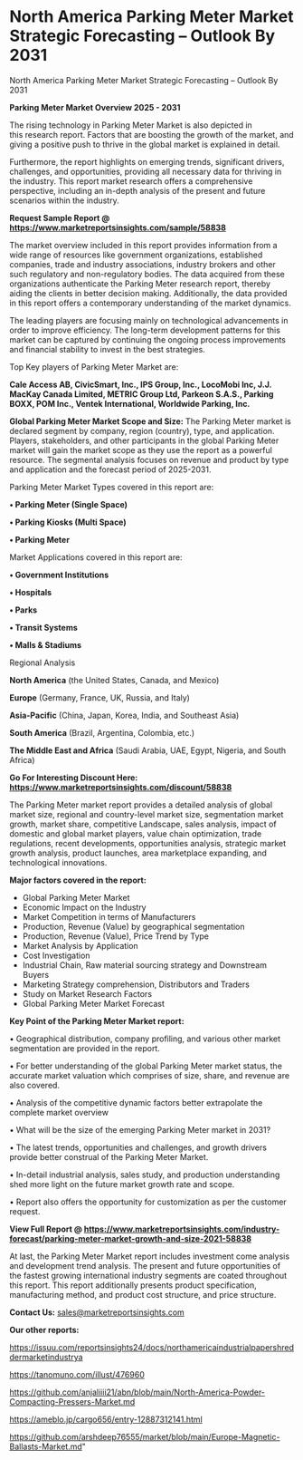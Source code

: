 # North America Parking Meter Market Strategic Forecasting – Outlook By 2031
North America Parking Meter Market Strategic Forecasting – Outlook By 2031

<Strong> Parking Meter Market Overview 2025 - 2031</strong>

The rising technology in Parking Meter Market is also depicted in this research report. Factors that are boosting the growth of the market, and giving a positive push to thrive in the global market is explained in detail.

Furthermore, the report highlights on emerging trends, significant drivers, challenges, and opportunities, providing all necessary data for thriving in the industry. This report market research offers a comprehensive perspective, including an in-depth analysis of the present and future scenarios within the industry.

<strong>Request Sample Report @ <a href=https://www.marketreportsinsights.com/sample/58838>https://www.marketreportsinsights.com/sample/58838</a></strong>

The market overview included in this report provides information from a wide range of resources like government organizations, established companies, trade and industry associations, industry brokers and other such regulatory and non-regulatory bodies. The data acquired from these organizations authenticate the Parking Meter research report, thereby aiding the clients in better decision making. Additionally, the data provided in this report offers a contemporary understanding of the market dynamics.

The leading players are focusing mainly on technological advancements in order to improve efficiency. The long-term development patterns for this market can be captured by continuing the ongoing process improvements and financial stability to invest in the best strategies.

Top Key players of Parking Meter Market are:

<strong>Cale Access AB, CivicSmart, Inc., IPS Group, Inc., LocoMobi Inc, J.J. MacKay Canada Limited, METRIC Group Ltd, Parkeon S.A.S., Parking BOXX, POM Inc., Ventek International, Worldwide Parking, Inc.</strong>

<strong><b>Global Parking Meter Market Scope and Size:</b></strong>
The Parking Meter market is declared segment by company, region (country), type, and application. Players, stakeholders, and other participants in the global Parking Meter market will gain the market scope as they use the report as a powerful resource. The segmental analysis focuses on revenue and product by type and application and the forecast period of 2025-2031.

Parking Meter Market Types covered in this report are:

<strong>• Parking Meter (Single Space)

• Parking Kiosks (Multi Space)

• Parking Meter</strong>

Market Applications covered in this report are:

<strong>• Government Institutions

• Hospitals

• Parks

• Transit Systems

• Malls & Stadiums</strong> 

Regional Analysis

<strong>North America</strong> (the United States, Canada, and Mexico)

<strong>Europe</strong> (Germany, France, UK, Russia, and Italy)

<strong>Asia-Pacific</strong> (China, Japan, Korea, India, and Southeast Asia)

<strong>South America</strong> (Brazil, Argentina, Colombia, etc.)

<strong>The Middle East and Africa</strong> (Saudi Arabia, UAE, Egypt, Nigeria, and South Africa)

<strong>Go For Interesting Discount Here: <a href=https://www.marketreportsinsights.com/discount/58838>https://www.marketreportsinsights.com/discount/58838</a></strong>

The Parking Meter market report provides a detailed analysis of global market size, regional and country-level market size, segmentation market growth, market share, competitive Landscape, sales analysis, impact of domestic and global market players, value chain optimization, trade regulations, recent developments, opportunities analysis, strategic market growth analysis, product launches, area marketplace expanding, and technological innovations.

<strong><b>Major factors covered in the report:</b></strong>
<ul>
  <li>Global Parking Meter Market </li>
  <li>Economic Impact on the Industry</li>
  <li>Market Competition in terms of Manufacturers</li>
  <li>Production, Revenue (Value) by geographical segmentation</li>
  <li>Production, Revenue (Value), Price Trend by Type</li>
  <li>Market Analysis by Application</li>
  <li>Cost Investigation</li>
  <li>Industrial Chain, Raw material sourcing strategy and Downstream Buyers</li>
  <li>Marketing Strategy comprehension, Distributors and Traders</li>
  <li>Study on Market Research Factors</li>
  <li>Global Parking Meter Market Forecast</li>
</ul>

<strong><b>Key Point of the Parking Meter Market report:</b></strong>

• Geographical distribution, company profiling, and various other market segmentation are provided in the report.

• For better understanding of the global Parking Meter market status, the accurate market valuation which comprises of size, share, and revenue are also covered.

• Analysis of the competitive dynamic factors better extrapolate the complete market overview

• What will be the size of the emerging Parking Meter market in 2031?

• The latest trends, opportunities and challenges, and growth drivers provide better construal of the Parking Meter Market.

• In-detail industrial analysis, sales study, and production understanding shed more light on the future market growth rate and scope.

• Report also offers the opportunity for customization as per the customer request.

<strong><b>View Full Report @ <a href=https://www.marketreportsinsights.com/industry-forecast/parking-meter-market-growth-and-size-2021-58838>https://www.marketreportsinsights.com/industry-forecast/parking-meter-market-growth-and-size-2021-58838</a></b></strong>


At last, the Parking Meter Market report includes investment come analysis and development trend analysis. The present and future opportunities of the fastest growing international industry segments are coated throughout this report. This report additionally presents product specification, manufacturing method, and product cost structure, and price structure.

<strong>Contact Us:</strong>
sales@marketreportsinsights.com

<strong>Our other reports:</strong>

<a href=https://issuu.com/reportsinsights24/docs/northamericaindustrialpapershreddermarketindustrya>https://issuu.com/reportsinsights24/docs/northamericaindustrialpapershreddermarketindustrya</a>

<a href=https://tanomuno.com/illust/476960>https://tanomuno.com/illust/476960</a>

<a href=https://github.com/anjaliiii21/abn/blob/main/North-America-Powder-Compacting-Pressers-Market.md>https://github.com/anjaliiii21/abn/blob/main/North-America-Powder-Compacting-Pressers-Market.md</a>

<a href=https://ameblo.jp/cargo656/entry-12887312141.html>https://ameblo.jp/cargo656/entry-12887312141.html</a>

<a href=https://github.com/arshdeep76555/market/blob/main/Europe-Magnetic-Ballasts-Market.md>https://github.com/arshdeep76555/market/blob/main/Europe-Magnetic-Ballasts-Market.md</a>"
